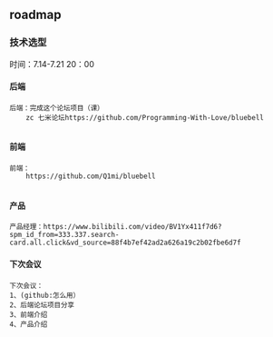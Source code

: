 ## roadmap

### 技术选型

时间：7.14-7.21 20：00

#### 后端

```
后端：完成这个论坛项目（课）
	zc 七米论坛https://github.com/Programming-With-Love/bluebell
	
```

#### 前端

```
前端：
	https://github.com/Q1mi/bluebell


```

#### 产品

```
产品经理：https://www.bilibili.com/video/BV1Yx411f7d6?spm_id_from=333.337.search-card.all.click&vd_source=88f4b7ef42ad2a626a19c2b02fbe6d7f

```

#### 下次会议

```
下次会议：
1、(github:怎么用）
2、后端论坛项目分享
3、前端介绍
4、产品介绍
```

